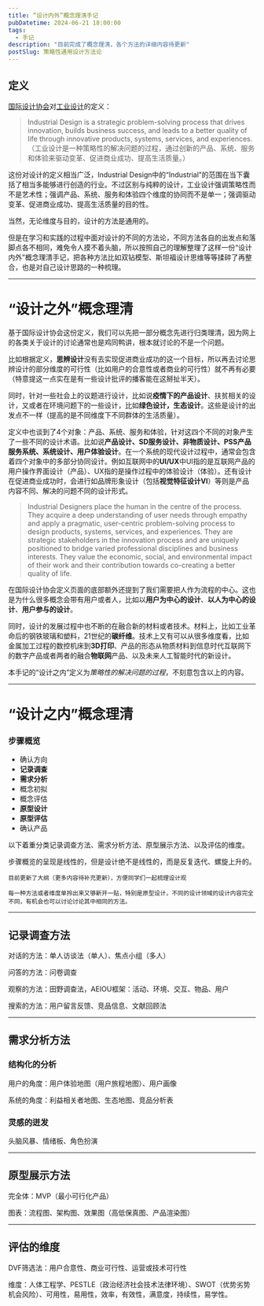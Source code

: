```yaml
---
title: “设计内外”概念理清手记
pubDatetime: 2024-06-21 18:00:00
tags:
  - 手记
description: "目前完成了概念理清，各个方法的详细内容待更新"
postSlug: 策略性通用设计方法论
---
```


## 定义

[国际设计协会](https://wdo.org/)对[工业设计](https://wdo.org/about/definition/)的定义：

> Industrial Design is a strategic problem-solving process that drives innovation, builds business success, and leads to a better quality of life through innovative products, systems, services, and experiences.（工业设计是一种策略性的解决问题的过程，通过创新的产品、系统、服务和体验来驱动变革、促进商业成功、提高生活质量。）

这份对设计的定义相当广泛，Industrial Design中的“Industrial”的范围在当下囊括了相当多能够进行创造的行业。不过区别与纯粹的设计，工业设计强调策略性而不是艺术性；强调产品、系统、服务和体验四个维度的协同而不是单一；强调驱动变革、促进商业成功、提高生活质量的目的性。

当然，无论维度与目的，设计的方法是通用的。

但是在学习和实践的过程中面对设计的不同的方法论，不同方法各自的出发点和落脚点各不相同，难免令人摸不着头脑，所以按照自己的理解整理了这样一份“设计内外”概念理清手记，把各种方法比如双钻模型、斯坦福设计思维等等揉碎了再整合，也是对自己设计思路的一种梳理。

---

# “设计之外”概念理清

基于国际设计协会这份定义，我们可以先把一部分概念先进行归类理清，因为网上的各类关于设计的讨论通常也是鸡同鸭讲，根本就讨论的不是一个问题。

比如根据定义，**思辨设计**没有去实现促进商业成功的这一个目标，所以再去讨论思辨设计的部分维度的可行性（比如用户的合意性或者商业的可行性）就不再有必要（特意提这一点实在是有一些设计批评的播客能在这掰扯半天）。

同时，针对一些社会上的议题进行设计，比如说**疫情下的产品设计**、扶贫相关的设计，又或者在环境问题下的一些设计，比如**绿色设计，生态设计**。这些是设计的出发点不一样（提高的是不同维度下不同群体的生活质量）。

定义中也谈到了4个对象：产品、系统、服务和体验，针对这四个不同的对象产生了一些不同的设计术语。比如说**产品设计、SD服务设计、非物质设计、PSS产品服务系统、系统设计、用户体验设计**。在一个系统的现代设计过程中，通常会包含着四个对象中的多部分协同设计。例如互联网中的**UI/UX**中UI指的是互联网产品的用户操作界面设计（产品）、UX指的是操作过程中的体验设计（体验）。还有设计在促进商业成功时，会进行如品牌形象设计（包括**视觉特征设计VI**）等则是产品内容不同、解决的问题不同的设计形式。

> Industrial Designers place the human in the centre of the process. They acquire a deep understanding of user needs through empathy and apply a pragmatic, user-centric problem-solving process to design products, systems, services, and experiences. They are strategic stakeholders in the innovation process and are uniquely positioned to bridge varied professional disciplines and business interests. They value the economic, social, and environmental impact of their work and their contribution towards co-creating a better quality of life.

在国际设计协会定义页面的底部额外还提到了我们需要把人作为流程的中心。这也是为什么很多概念会带有用户或者人，比如以**用户为中心的设计**、**以人为中心的设计**、**用户参与的设计**。

同时，设计的发展过程中也不断的在融合新的材料或者技术。材料上，比如工业革命后的钢铁玻璃和塑料，21世纪的**碳纤维**。技术上又有可以从很多维度看，比如金属加工过程的数控机床到**3D打印**、产品的形态从物质材料到信息时代互联网下的数字产品或者两者的融合**物联网**产品、以及未来人工智能时代的新设计。

本手记的“设计之内”定义为*策略性的解决问题的过程*，不刻意包含以上的内容。

---

# “设计之内”概念理清

### 步骤概览

- 确认方向
- **记录调查**
- **需求分析**
- 概念初拟
- 概念评估
- **原型设计**
- **原型评估**
- 确认产品

以下着重分类记录调查方法、需求分析方法、原型展示方法、以及评估的维度。

步骤概览的呈现是线性的，但是设计绝不是线性的，而是反复迭代、螺旋上升的。

`目前更新了大纲（更多内容待补充更新），方便同学们一起梳理设计观`

`每一种方法或者维度单拎出来又够新开一贴，特别是原型设计，不同的设计领域的设计内容完全不同，有机会也可以讨论讨论其中相同的方法。`

---

## 记录调查方法

对话的方法：单人访谈法（单人）、焦点小组（多人）

问答的方法：问卷调查

观察的方法：田野调查法，AEIOU框架：活动、环境、交互、物品、用户

搜索的方法：用户留言反馈、竞品信息、文献回顾法

---

## 需求分析方法

### 结构化的分析

用户的角度：用户体验地图（用户旅程地图）、用户画像

系统的角度：利益相关者地图、生态地图、竞品分析表

### 灵感的迸发

头脑风暴、情绪板、角色扮演

---

## 原型展示方法

完全体：MVP（最小可行化产品）

图表：流程图、架构图、效果图（高低保真图、产品渲染图）

---

## 评估的维度

DVF筛选法：用户合意性、商业可行性、运营或技术可行性

维度：人体工程学、PESTLE（政治经济社会技术法律环境）、SWOT（优势劣势机会风险）、可用性，易用性，效率，有效性，满意度，持续性，易学性。
